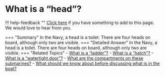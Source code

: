 # What is a “head”?

!!! help-feedback ""
    [Click here](https://replace.md) if you have something to add to this page. We would love to hear from you.

=== "Summary"
    In the Navy, a head is a toilet. There are four heads on board, although only two are visible.
=== "Detailed Answer"
    In the Navy, a head is a toilet.  There are four heads on board, although only two are visible.
=== "Related Topics"
    - [What is a “ladder”?](./what-is-a-ladder.md)
    - [What is a “hatch”?](./what-is-a-hatch.md)
    - [What is a “watertight door”?](./what-is-a-watertight-door.md)
    - [What are the compartments on these submarines?](./what-are-the-compartments-on-these-submarines.md)
    - [What should we know about before discussing what is in the boat?](./what-should-we-know-about-before-discussing-what-is-in-the-boat.md)